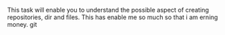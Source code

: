 This task will enable you to understand the possible aspect of creating repositories, dir and files.
This has enable me so much so that i am erning money.
git 
